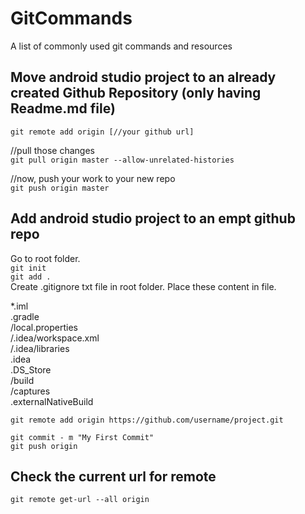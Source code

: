 # GitCommands
A list of commonly used git commands and resources

## Move android studio project to an already created Github Repository (only having Readme.md file)

`git remote add origin [//your github url]`

//pull those changes<br>
`git pull origin master --allow-unrelated-histories`

//now, push your work to your new repo<br>
`git push origin master`

## Add android studio project to an empt github repo
Go to root folder.<br>
`git init`<br>
`git add .`<br>
Create .gitignore txt file in root folder. Place these content in file.<br>

*.iml<br>
.gradle<br>
/local.properties<br>
/.idea/workspace.xml<br>
/.idea/libraries<br>
.idea<br>
.DS_Store<br>
/build<br>
/captures<br>
.externalNativeBuild<br>

`git remote add origin https://github.com/username/project.git`<br>

`git commit - m "My First Commit"`<br>
`git push origin`<br>

## Check the current url for remote

`git remote get-url --all origin`

